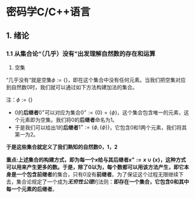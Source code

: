 # 密码学C/C++语言

## 1. 绪论

### 1.1 从集合论“（几乎）没有”出发理解自然数的存在和运算

1. 空集

“几乎没有“就是空集$\phi:=\{\}$，即在这个集合中没有任何元素。当我们把空集对应到自然数0时，我们就可以通过如下方法构建加法的集合。

注：$\phi:=\{\}$

+ 0的**后继者**$0^+$可以对应为集合$0^+:=\{0\}=\{\phi\}$，这个集合包含唯一的元素，这个元素即为空集。我们将0的**后继者**命名为1。
+ 于是我们可以给出1的**后继者**$1^+:=\{\phi,\{\phi\}\}$，它包含0和1两个元素，我们将其第一为2。

**于是这些集合就定义了我们熟知的自然数0，1，2**

**重点:**上述集合的构建方式，即为每一个$x$给与其后继者$x^+:=x\cup\{x\}$，这种方式可以用来产生更多的数。于是，除了0以为，每个数都可以用该方法产生，即它本身是一个包含**前继者**的集合，只有0没有**前继者**。为了保证这个过程无限继续下去，集合论规定了一个成为***无穷性公理***的法则：**即存在一个集合，它包含0和其中每一个元素的后继者**。